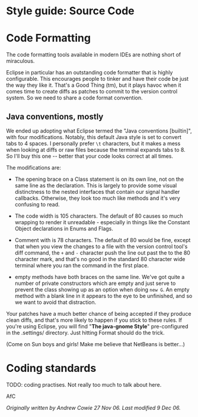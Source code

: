 Style guide: Source Code
========================

Code Formatting
===============

The code formatting tools available in modern IDEs are nothing short of
miraculous.

Eclipse in particular has an outstanding code formatter that is highly
configurable. This encourages people to tinker and have their code be just the
way they like it. That's a Good Thing (tm), but it plays havoc when it comes
time to create diffs as patches to commit to the version control system. So we
need to share a code format convention.

Java conventions, mostly
------------------------

We ended up adopting what Eclipse termed the "Java conventions [builtin]",
with four modifications. Notably, this default Java style is set to convert
tabs to 4 spaces. I personally prefer `\t` characters, but it makes a mess
when looking at diffs or raw files because the terminal expands tabs to 8. So
I'll buy this one -- better that your code looks correct at all times.

The modifications are:

 * The opening brace on a Class statement is on its own line, not on the same
   line as the declaration. This is largely to provide some visual
   distinctness to the nested interfaces that contain our signal handler
   callbacks. Otherwise, they look too much like methods and it's very
   confusing to read.

 * The code width is 105 characters. The default of 80 causes so much wrapping
   to render it unreadable - especially in things like the Constant Object
   declarations in Enums and Flags.

 * Comment with is 78 characters. The default of 80 would be fine, except that
   when you view the changes to a file with the version control tool's diff
   command, the `+` and `-` character push the line out past the to the 80
   character mark, and that's no good in the standard 80 character wide
   terminal where you ran the command in the first place.

 * empty methods have both braces on the same line. We've got quite a number
   of private constructors which are empty and just serve to prevent the class
   showing up as an option when doing `new G`**<COMPLETE>**. An empty method
   with a blank line in it appears to the eye to be unfinished, and so we want
   to avoid that distraction.


Your patches have a much better chance of being accepted if they produce clean
diffs, and that's more likely to happen if you stick to these rules. If you're
using Eclipse, you will find "**The java-gnome Style**" pre-configured in the
.settings/ directory. Just hitting Format should do the trick.

(Come on Sun boys and girls! Make me believe that NetBeans is better...)

Coding standards
================

TODO: coding practises. Not really too much to talk about here.

AfC

_Originally written by Andrew Cowie 27 Nov 06. Last modified 9 Dec 06._

<!--
 
  Copyright © 2006-2010 Operational Dynamics Consulting, Pty Ltd and Others

  As project documentation, this file forms an integral part of the source
  code of the library it accompanies, and thus is made available to you by its
  authors as open source software: you can redistribute it and/or modify it
  under the terms of the GNU General Public License version 2 ("GPL") as
  published by the Free Software Foundation.

  This program is distributed in the hope that it will be useful, but WITHOUT
  ANY WARRANTY; without even the implied warranty of MERCHANTABILITY or
  FITNESS FOR A PARTICULAR PURPOSE. See the GPL for more details.

  You should have received a copy of the GPL along with this program. If not,
  see http://www.gnu.org/licenses/. The authors of this program may be
  contacted through http://java-gnome.sourceforge.net/.

  vim: set textwidth=78 nowrap:

-->
